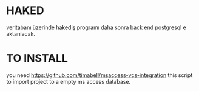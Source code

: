 # HAKED
veritabanı üzerinde hakediş programı
daha sonra back end postgresql e aktarılacak.

# TO INSTALL

you need https://github.com/timabell/msaccess-vcs-integration this script to import project to a empty ms access database.
